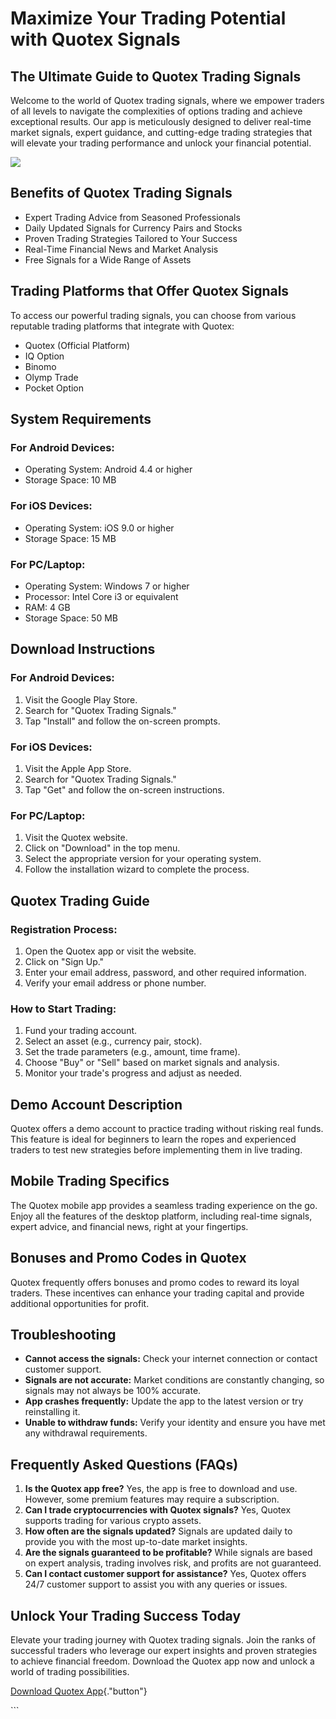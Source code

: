 # Maximize Your Trading Potential with Quotex Signals

## The Ultimate Guide to Quotex Trading Signals

Welcome to the world of Quotex trading signals, where we empower traders
of all levels to navigate the complexities of options trading and
achieve exceptional results. Our app is meticulously designed to deliver
real-time market signals, expert guidance, and cutting-edge trading
strategies that will elevate your trading performance and unlock your
financial potential.

[![](https://static.quotex.io/files/8_en/300_250.jpg)](https://traff.sbs/brokerqxsignupf)

## Benefits of Quotex Trading Signals

-   Expert Trading Advice from Seasoned Professionals
-   Daily Updated Signals for Currency Pairs and Stocks
-   Proven Trading Strategies Tailored to Your Success
-   Real-Time Financial News and Market Analysis
-   Free Signals for a Wide Range of Assets

## Trading Platforms that Offer Quotex Signals

To access our powerful trading signals, you can choose from various
reputable trading platforms that integrate with Quotex:

-   Quotex (Official Platform)
-   IQ Option
-   Binomo
-   Olymp Trade
-   Pocket Option

## System Requirements

### For Android Devices:

-   Operating System: Android 4.4 or higher
-   Storage Space: 10 MB

### For iOS Devices:

-   Operating System: iOS 9.0 or higher
-   Storage Space: 15 MB

### For PC/Laptop:

-   Operating System: Windows 7 or higher
-   Processor: Intel Core i3 or equivalent
-   RAM: 4 GB
-   Storage Space: 50 MB

## Download Instructions

### For Android Devices:

1.  Visit the Google Play Store.
2.  Search for "Quotex Trading Signals."
3.  Tap "Install" and follow the on-screen prompts.

### For iOS Devices:

1.  Visit the Apple App Store.
2.  Search for "Quotex Trading Signals."
3.  Tap "Get" and follow the on-screen instructions.

### For PC/Laptop:

1.  Visit the Quotex website.
2.  Click on "Download" in the top menu.
3.  Select the appropriate version for your operating system.
4.  Follow the installation wizard to complete the process.

## Quotex Trading Guide

### Registration Process:

1.  Open the Quotex app or visit the website.
2.  Click on "Sign Up."
3.  Enter your email address, password, and other required information.
4.  Verify your email address or phone number.

### How to Start Trading:

1.  Fund your trading account.
2.  Select an asset (e.g., currency pair, stock).
3.  Set the trade parameters (e.g., amount, time frame).
4.  Choose "Buy" or "Sell" based on market signals and
    analysis.
5.  Monitor your trade\'s progress and adjust as needed.

## Demo Account Description

Quotex offers a demo account to practice trading without risking real
funds. This feature is ideal for beginners to learn the ropes and
experienced traders to test new strategies before implementing them in
live trading.

## Mobile Trading Specifics

The Quotex mobile app provides a seamless trading experience on the go.
Enjoy all the features of the desktop platform, including real-time
signals, expert advice, and financial news, right at your fingertips.

## Bonuses and Promo Codes in Quotex

Quotex frequently offers bonuses and promo codes to reward its loyal
traders. These incentives can enhance your trading capital and provide
additional opportunities for profit.

## Troubleshooting

-   **Cannot access the signals:** Check your internet connection or
    contact customer support.
-   **Signals are not accurate:** Market conditions are constantly
    changing, so signals may not always be 100% accurate.
-   **App crashes frequently:** Update the app to the latest version or
    try reinstalling it.
-   **Unable to withdraw funds:** Verify your identity and ensure you
    have met any withdrawal requirements.

## Frequently Asked Questions (FAQs)

1.  **Is the Quotex app free?** Yes, the app is free to download and
    use. However, some premium features may require a subscription.
2.  **Can I trade cryptocurrencies with Quotex signals?** Yes, Quotex
    supports trading for various crypto assets.
3.  **How often are the signals updated?** Signals are updated daily to
    provide you with the most up-to-date market insights.
4.  **Are the signals guaranteed to be profitable?** While signals are
    based on expert analysis, trading involves risk, and profits are not
    guaranteed.
5.  **Can I contact customer support for assistance?** Yes, Quotex
    offers 24/7 customer support to assist you with any queries or
    issues.

## Unlock Your Trading Success Today

Elevate your trading journey with Quotex trading signals. Join the ranks
of successful traders who leverage our expert insights and proven
strategies to achieve financial freedom. Download the Quotex app now and
unlock a world of trading possibilities.

[Download Quotex
App](\%22https://traff.sbs/brokerqxsignup\%22){."button"}

\`\`\`

